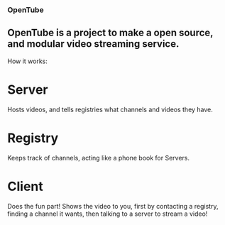 ### OpenTube
OpenTube is a project to make a open source, and modular video streaming service.
---
How it works:

# Server
Hosts videos, and tells registries what channels and videos they have.

# Registry
Keeps track of channels, acting like a phone book for Servers.

# Client
Does the fun part! Shows the video to you, first by contacting a registry, finding a channel it wants, then talking to a server to stream a video!



